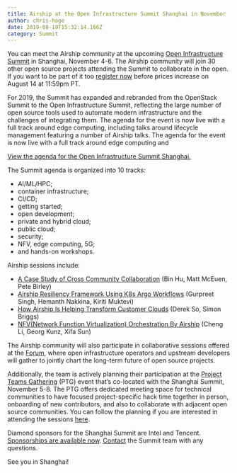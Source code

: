 ```yaml
---
title: Airship at the Open Infrastructure Summit Shanghai in November
author: chris-hoge
date: 2019-08-19T15:32:14.166Z
category: Summit
---
```

You can meet the Airship community at the upcoming [Open Infrastructure
Summit](https://www.openstack.org/summit/shanghai-2019/) in Shanghai, November
4-6. The Airship community will join 30 other open source projects attending the
Summit to collaborate in the open. If you want to be part of it too [register
now](http://openstack.org/summit/shanghai-2019) before prices increase on August
14 at 11:59pm PT.

For 2019, the Summit has expanded and rebranded from the OpenStack Summit to
the Open Infrastructure Summit, reflecting the large number of open source
tools used to automate modern infrastructure and the challenges of integrating
them.  The agenda for the event is now live with a full track around edge
computing, including talks around lifecycle management featuring a number of
Airship talks.  The agenda for the event is now live with a full track around
edge computing and

[View the agenda for the Open Infrastructure Summit Shanghai.](https://www.openstack.org/summit/shanghai-2019/summit-schedule)

The Summit agenda is organized into 10 tracks: 
* AI/ML/HPC;
* container infrastructure;
* CI/CD;
* getting started;
* open development;
* private and hybrid cloud;
* public cloud;
* security;
* NFV, edge computing, 5G;
* and hands-on workshops.

Airship sessions include:
* [A Case Study of Cross Community Collaboration](https://www.openstack.org/summit/shanghai-2019/summit-schedule/events/23894/a-case-study-of-cross-community-collaboration) (Bin Hu, Matt McEuen, Pete
Birley)
* [Airship Resiliency Framework Using K8s Argo Workflows](https://www.openstack.org/summit/shanghai-2019/summit-schedule/events/24214/airship-resiliency-framework-using-k8s-argo-workflows) (Gurpreet
Singh, Hemanth Nakkina, Kiriti Muktevi)
* [How Airship Is Helping Transform Customer Clouds](https://www.openstack.org/summit/shanghai-2019/summit-schedule/events/24077/how-airship-is-helping-transform-customer-clouds) (Derek So, Simon Briggs)
* [NFV(Network Function Virtualization) Orchestration By Airship](https://www.openstack.org/summit/shanghai-2019/summit-schedule/events/23902/nfvnetwork-function-virtualization-orchestration-by-airship) (Cheng Li, Georg Kunz, Xifa Sun)

The Airship community will also participate in collaborative sessions offered at
the [Forum](https://wiki.openstack.org/wiki/Forum), where open infrastructure
operators and upstream developers will gather to jointly chart the long-term
future of open source projects.

Additionally, the team is actively planning their participation at the [Project
Teams Gathering](https://www.openstack.org/ptg) (PTG) event that’s co-located
with the Shanghai Summit, November 5-8. The PTG offers dedicated meeting space
for technical communities to have focused project-specific hack time together in
person, onboarding of new contributors, and also to collaborate with
adjacent open source communities. You can follow the planning if you are
interested in attending the sessions [here](https://www.openstack.org/ptg).

Diamond sponsors for the Shanghai Summit are Intel and Tencent. [Sponsorships
are available now](https://www.openstack.org/summit/shanghai-2019/sponsors/).
[Contact](mailto:summit@openstack.org) the Summit team with any questions.

See you in Shanghai!
